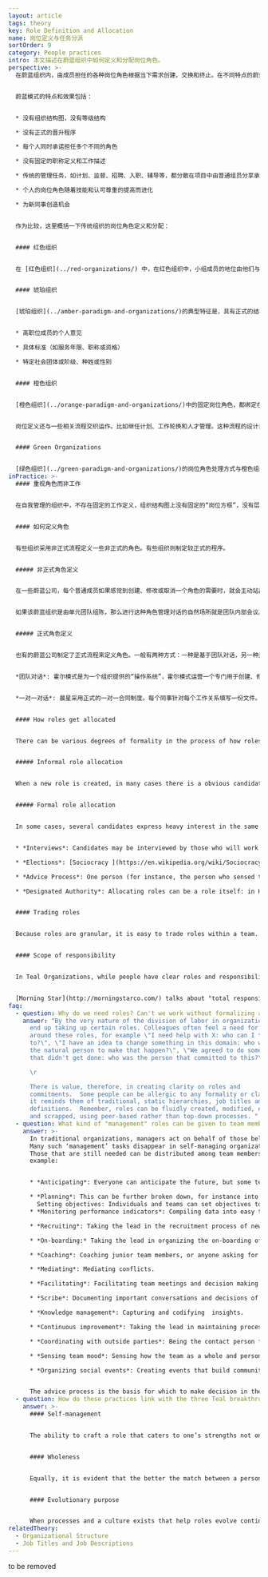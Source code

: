 ```yaml
---
layout: article
tags: theory
key: Role Definition and Allocation
name: 岗位定义与任务分派
sortOrder: 9
category: People practices
intro: 本文描述在蔚蓝组织中如何定义和分配岗位角色。
perspective: >-
  在蔚蓝组织内，由成员担任的各种岗位角色根据当下需求创建，交换和终止。在不同特点的蔚蓝组织中，运用方法各有不同:有些用精确文档描述，有些则只是采用非正式的记录。


  蔚蓝模式的特点和效果包括：


  * 没有组织结构图，没有等级结构

  * 没有正式的晋升程序

  * 每个人同时承诺担任多个不同的角色

  * 没有固定的职称定义和工作描述

  * 传统的管理任务，如计划、监督、招聘、入职、辅导等，都分散在项目中由普通组员分享承担。

  * 个人的岗位角色随着技能和认可尊重的提高而进化

  * 为新同事创造机会


  作为比较，这里概括一下传统组织的岗位角色定义和分配：


  #### 红色组织


  在 [红色组织](../red-organizations/) 中，在红色组织中，小组成员的地位由他们与领导者的距离来呈现。角色分配由酋长（或他的亲密盟友）决定。如果不符合领导的意愿，很可能会失去地位。靠忠诚和成功赢得更多的权力。与领导人的家族裙带关系也可能决定成员的地位。


  #### 琥珀组织


  [琥珀组织](../amber-paradigm-and-organizations/)的典型特征是，具有正式的结构图、等级和头衔。角色和晋升都基于正式流程。通过下列角度来体现特权：


  * 高职位成员的个人意见

  * 具体标准（如服务年限、职称或资格）

  * 特定社会团体或阶级、种姓或性别


  #### 橙色组织


  [橙色组织](../orange-paradigm-and-organizations/)中的固定岗位角色，都绑定在组织结构图的各个方框中，并记录在“职务描述”里。多数岗位角色的功能，都部分或全部集中于“管理”层之下。因此，角色与资历、头衔和晋升挂钩。


  岗位定义还与一些相关流程交织运作。比如继任计划、工作轮换和人才管理。这种流程的设计目的是，培养能担任未来管理岗位的“高潜力”成员。


  #### Green Organizations


  [绿色组织](../green-paradigm-and-organizations/)的岗位角色处理方式与橙色组织基本相似。但不同点是，通过鼓励管理者充当仆人领导，来缓和对“管理”的重视。在一些公司，下属可以自己推选部门经理。
inPractice: >-
  #### 重视角色而非工作


  在自我管理的组织中，不存在固定的工作定义，组织结构图上没有固定的“岗位方框”，没有层级管理，因此成员也无需通过天梯正式晋升到某个阶层的“方框”中。相反，每个同事担任多个他/她自愿同意并承诺要履行的角色。传统的经理任务（预测、计划、监控、招聘、入职、辅导等）通常分散在团队的各个成员中。成员经验增长后，会逐步承担起更大的责任岗位，并将较简单的工作交给新员工或更初级的同事。


  #### 如何定义角色


  有些组织采用非正式流程定义一些非正式的角色。有些组织则制定较正式的程序。


  ##### 非正式角色定义


  在一些蔚蓝公司，每个普通成员如果感觉到创建、修改或取消一个角色的需要时，就会主动站出来，通过建议流程与相关人员协商，并做出决定。


  如果该蔚蓝组织是由单元团队组陈，那么进行这种角色管理对话的自然场所就是团队内部会议。如果有角色延伸到团队之外，发起人可以召集跨团队会议，进行数次一对一的沟通，或者在组织内部社交网络上分享建议。


  ##### 正式角色定义


  也有的蔚蓝公司制定了正式流程来定义角色。一般有两种方式：一种是基于团队对话，另一种是一对一交流：


  *团队对话*: 霍尔模式是为一个组织提供的“操作系统”，霍尔模式运营一个专门用于创建、修改和停止角色的“治理会议”。通常每月举行一次。每个成员的声音都保证被听到，没有单个人能主宰决策。使用霍尔模式的组织发现，每个月都会有一个团队调整、澄清、创建或放弃角色。（注：一个人有多重角色。）


  *一对一对话*: 晨星采用正式的一对一合同制度。每个同事针对每个工作关系填写一份文件。因为晨星公司运行的是一个高效的不间断过程（每个阶段都依赖于其前后工程），所以需要精度。为了参加同事会议而停止生产线会降低工作效率。描述这些相互承诺的文件叫做同事共识书。全部内容汇总后，就囊括了组织内全部的角色和承诺的详细描述。这些其实就是成员通过跟与自己最密切合作的几位或前后两位同事谈判而商定的“合同”。合同都经过一对一的缜密精化和直接商定。因为微小的改进可能会产生显著的影响，所以需要定义大颗粒角色并密切跟踪指标。


  #### How roles get allocated


  There can be various degrees of formality in the process of how roles are allocated to colleagues, but they all essentially involve peer consultation and agreement. Roles with more responsibility and scope (which typically are rewarded with higher compensation) tend to be given to colleagues who have built up a reputation to be capable, helpful and trustworthy.


  ##### Informal role allocation


  When a new role is created, in many cases there is a obvious candidate that emerges naturally. It might be the person who sensed the need for the new role, or another team member that everyone sees as the natural person to fill the role. Often, very little discussion is needed. A simple question in a team meeting ("Who feels like taking on this role?" or "I feel Catherine would be the be the natural person to take on this role, what do you think?") is all that is needed.


  ##### Formal role allocation


  In some cases, several candidates express heavy interest in the same role and a more formal process might be called for: 


  * *Interviews*: Candidates may be interviewed by those who will work closely with them.  Interviewers can choose to decide on the winning candidate using a number of [decision making](../decision-making/) mechanisms, such as consensus, majority vote or the advice process. 

  * *Elections*: [Sociocracy ](https://en.wikipedia.org/wiki/Sociocracy)and [Holacracy ](http://www.holacracy.org/)use a consent-based election process for certain roles. Colleagues nominate their preferred candidates. A facilitator then helps the group to decide.

  * *Advice Process*: One person (for instance, the person who sensed the need for the new role, or someone others trust to lead this process well) steps forward and seeks advice for who would be the best person to fill a new role before making a decision.

  * *Designated Authority*: Allocating roles can be a role itself: in Holacracy, the "Lead Link" is a role that comes, among other, with the authority to allocate operational roles. 


  #### Trading roles


  Because roles are granular, it is easy to trade roles within a team. A person who is overly busy can ask someone to pick up one of his or her roles, either temporarily or permanently. Someone who wants to acquire a new skill can ask a colleague to trade a role. HolacracyOne has a "role market place" to facilitate this process.


  #### Scope of responsibility


  In Teal Organizations, while people have clear roles and responsibilities, their concerns need not be limited to these. They can take the well-being of the whole organization to heart. Then, via the [advice process](../decision-making/), anyone can take action if they sense an issue. As there are no bosses, there is no one to say, “That is none of your business.”


  [Morning Star](http://morningstarco.com/) talks about "total responsibility”. All colleagues are obliged to do something when they sense an issue, even if it’s outside the scope of their roles. That usually means talking about the problem or opportunity with a colleague whose role does relate to the topic. It’s considered unacceptable to say: “Somebody should do something about this problem”, and leave it at that.
faq:
  - question: Why do we need roles? Can't we work without formalizing any roles?
    answer: "By the very nature of the division of labor in organizations, people
      end up taking up certain roles. Colleagues often feel a need for clarity
      around these roles, for example \"I need help with X: who can I talk
      to?\", \"I have an idea to change something in this domain: who would be
      the natural person to make that happen?\", \"We agreed to do something
      that didn't get done: who was the person that committed to this?\". \r

      \r

      There is value, therefore, in creating clarity on roles and
      commitments.  Some people can be allergic to any formality or clarity, as
      it reminds them of traditional, static hierarchies, job titles and job
      definitions.  Remember, roles can be fluidly created, modified, exchanged
      and scrapped, using peer-based rather than top-down processes. "
  - question: What kind of "management" roles can be given to team members?
    answer: >-
      In traditional organizations, managers act on behalf of those below them.
      Many such ‘management’ tasks disappear in self-managing organizations.
      Those that are still needed can be distributed among team members. For
      example:


      * *Anticipating*: Everyone can anticipate the future, but some teams might find it useful to have one person dedicate time to anticipate the need for long term changes.

      * *Planning*: This can be further broken down, for instance into shift planning, raw material planning, etc. 
        Setting objectives: Individuals and teams can set objectives to spur themselves on. One person can take the lead using the advice process. 
      * *Monitoring performance indicators*: Compiling data into easy to understand insights to share with the team.

      * *Recruiting*: Taking the lead in the recruitment process of new team members.

      * *On-boarding:* Taking the lead in organizing the on-boarding of new team members.

      * *Coaching*: Coaching junior team members, or anyone asking for coaching.

      * *Mediating*: Mediating conflicts.

      * *Facilitating*: Facilitating team meetings and decision making processes.

      * *Scribe*: Documenting important conversations and decisions of the team.

      * *Knowledge management*: Capturing and codifying  insights.

      * *Continuous improvement*: Taking the lead in maintaining processes for continuous improvement.

      * *Coordinating with outside parties*: Being the contact person for certain constituencies outside of the team ("I'm coordinating with the marketing team") or outside the organization ("I'm coordinating with hospitals, you are liaising with pharmacies"). 

      * *Sensing team mood*: Sensing how the team as a whole and persons within the team feel, and initiate conversations when needed.

      * *Organizing social events*: Creating events that build community feeling.


      The advice process is the basis for which to make decision in these roles.
  - question: How do these practices link with the three Teal breakthroughs?
    answer: >-
      #### Self-management


      The ability to craft a role that caters to one’s strengths not only has the potential to strengthen the organization, it is a clear example of managing one’s self. There are no managers or bosses in Teal organizations that decide roles, Rather roles are self-determined with the consent of peers.


      #### Wholeness


      Equally, it is evident that the better the match between a person’s strengths/interests and their role, the more likely it is they can express themselves fully and freely via work.


      #### Evolutionary purpose


      When processes and a culture exists that help roles evolve continuously, it helps the organization adapt and support its evolving purpose.
relatedTheory:
  - Organizational Structure
  - Job Titles and Job Descriptions
---
```

to be removed